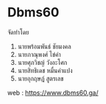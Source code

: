 # Dbms60   
จัดทำโดย

1. นายพร้อมพันธ์ ชัยมงคล
2. นายภาณุพงศ์ ไข่คำ
3. นายศุภวิชญ์ วังอะโศก
4. นายสิทธิเดช หมื่นคำแปง
5. นายอุกฤษฎ์ สูตรเลข

web : https://www.dbms60.ga/ 
